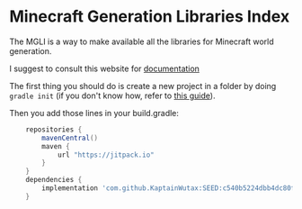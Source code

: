 # Minecraft Generation Libraries Index

The MGLI is a way to make available all the libraries for Minecraft world generation.

I suggest to consult this website for [documentation](https://kaptainwutax.seedfinding.com)

The first thing you should do is create a new project in a folder by doing `gradle init` (if you don't know how, refer to 
[this guide](https://gradle.org/install/)).

Then you add those lines in your build.gradle:

```groovy
	repositories {
		mavenCentral()
		maven {
			url "https://jitpack.io"
		}
	}
	dependencies {
		implementation 'com.github.KaptainWutax:SEED:c540b5224dbb4dc80fe8a25bfcfcf9383f635a0c'
	}
```
